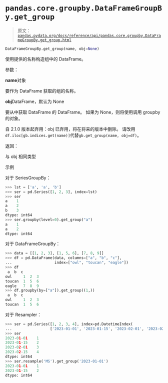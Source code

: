 # `pandas.core.groupby.DataFrameGroupBy.get_group`

> 原文：[`pandas.pydata.org/docs/reference/api/pandas.core.groupby.DataFrameGroupBy.get_group.html`](https://pandas.pydata.org/docs/reference/api/pandas.core.groupby.DataFrameGroupBy.get_group.html)

```py
DataFrameGroupBy.get_group(name, obj=None)
```

使用提供的名称构造组中的 DataFrame。

参数：

**name**对象

要作为 DataFrame 获取的组的名称。

**obj**DataFrame，默认为 None

要从中获取 DataFrame 的 DataFrame。 如果为 None，则将使用调用 groupby 的对象。

自 2.1.0 版本起弃用：obj 已弃用，将在将来的版本中删除。 请改用`df.iloc[gb.indices.get(name)]`代替`gb.get_group(name, obj=df)`。

返回：

与 obj 相同类型

示例

对于 SeriesGroupBy：

```py
>>> lst = ['a', 'a', 'b']
>>> ser = pd.Series([1, 2, 3], index=lst)
>>> ser
a    1
a    2
b    3
dtype: int64
>>> ser.groupby(level=0).get_group("a")
a    1
a    2
dtype: int64 
```

对于 DataFrameGroupBy：

```py
>>> data = [[1, 2, 3], [1, 5, 6], [7, 8, 9]]
>>> df = pd.DataFrame(data, columns=["a", "b", "c"],
...                   index=["owl", "toucan", "eagle"])
>>> df
 a  b  c
owl     1  2  3
toucan  1  5  6
eagle   7  8  9
>>> df.groupby(by=["a"]).get_group((1,))
 a  b  c
owl     1  2  3
toucan  1  5  6 
```

对于 Resampler：

```py
>>> ser = pd.Series([1, 2, 3, 4], index=pd.DatetimeIndex(
...                 ['2023-01-01', '2023-01-15', '2023-02-01', '2023-02-15']))
>>> ser
2023-01-01    1
2023-01-15    2
2023-02-01    3
2023-02-15    4
dtype: int64
>>> ser.resample('MS').get_group('2023-01-01')
2023-01-01    1
2023-01-15    2
dtype: int64 
```
